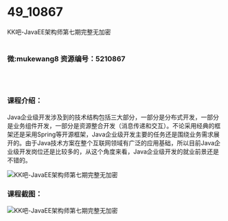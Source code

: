 # 49_10867
KK吧-JavaEE架构师第七期完整无加密
<br/></br>
<h3>微:mukewang8 资源编号：5210867</h3>
<br/></br>
<h3>课程介绍：</h3>
<p>Java企业级开发涉及到的技术结构包括三大部分，一部分是分布式开发，一部分是业务组件开发，一部分是资源整合开发（消息传递和交互）。不论采用经典的框架还是采用Spring等开源框架，Java企业级开发主要的任务还是围绕业务需求展开的。由于Java技术方案在整个互联网领域有广泛的应用基础，所以目前Java企业级开发岗位还是比较多的，从这个角度来看，Java企业级开发的就业前景还是不错的。</p>
<p><img src="https://www.ko996.com/wp-content/uploads/img/2020/03/1-45.png" alt="KK吧-JavaEE架构师第七期完整无加密"></p>
<div class="info-desc">
<h3>课程截图：</h3>
<p><img src="https://www.ko996.com/wp-content/uploads/img/2020/03/2-16.png" alt="KK吧-JavaEE架构师第七期完整无加密"></p>
<p>&nbsp;</p>


			
</div>
